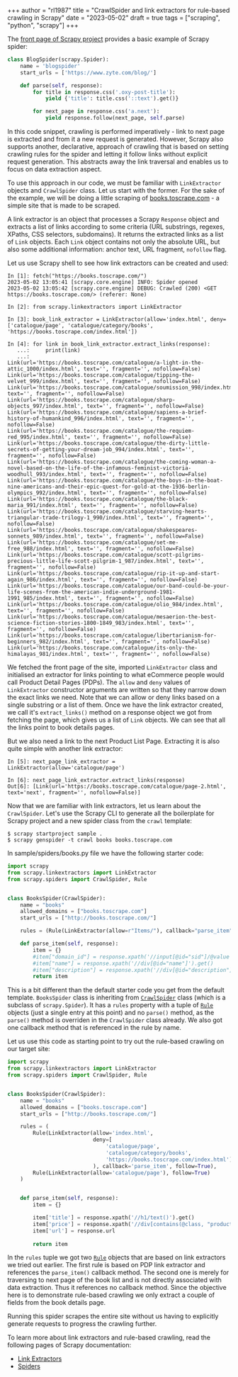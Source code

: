 +++
author = "rl1987"
title = "CrawlSpider and link extractors for rule-based crawling in Scrapy"
date = "2023-05-02"
draft = true
tags = ["scraping", "python", "scrapy"]
+++

The [front page of Scrapy project](https://scrapy.org/) provides a basic example
of Scrapy spider:

```python
class BlogSpider(scrapy.Spider):
    name = 'blogspider'
    start_urls = ['https://www.zyte.com/blog/']

    def parse(self, response):
        for title in response.css('.oxy-post-title'):
            yield {'title': title.css('::text').get()}

        for next_page in response.css('a.next'):
            yield response.follow(next_page, self.parse)
```

In this code snippet, crawling is performed imperatively - link to next page
is extracted and from it a new request is generated. However, Scrapy also
supports another, declarative, approach of crawling that is based on
setting crawling rules for the spider and letting it follow links without
explicit request generation. This abstracts away the link traversal and
enables us to focus on data extraction aspect. 

To use this approach in our code, we must be familiar with `LinkExtractor`
objects and `CrawlSpider` class. Let us start with the former. For the sake 
of the example, we will be doing a little scraping of 
[books.toscrape.com](http://books.toscrape.com/index.html) - a simple site that
is made to be scraped.

A link extractor is an object that processes a Scrapy `Response` object and
extracts a list of links according to some criteria (URL substrings, regexes,
XPaths, CSS selectors, subdomains). It returns the extracted links as a list
of `Link` objects. Each `Link` object contains not only the absolute URL, 
but also some additional information: anchor text, URL fragment, `nofollow`
flag.

Let us use Scrapy shell to see how link extractors can be created and used:

```
In [1]: fetch("https://books.toscrape.com/")
2023-05-02 13:05:41 [scrapy.core.engine] INFO: Spider opened
2023-05-02 13:05:42 [scrapy.core.engine] DEBUG: Crawled (200) <GET https://books.toscrape.com/> (referer: None)

In [2]: from scrapy.linkextractors import LinkExtractor

In [3]: book_link_extractor = LinkExtractor(allow='index.html', deny=['catalogue/page', 'catalogue/category/books', 'https://books.toscrape.com/index.html'])

In [4]: for link in book_link_extractor.extract_links(response):
   ...:     print(link)
   ...: 
Link(url='https://books.toscrape.com/catalogue/a-light-in-the-attic_1000/index.html', text='', fragment='', nofollow=False)
Link(url='https://books.toscrape.com/catalogue/tipping-the-velvet_999/index.html', text='', fragment='', nofollow=False)
Link(url='https://books.toscrape.com/catalogue/soumission_998/index.html', text='', fragment='', nofollow=False)
Link(url='https://books.toscrape.com/catalogue/sharp-objects_997/index.html', text='', fragment='', nofollow=False)
Link(url='https://books.toscrape.com/catalogue/sapiens-a-brief-history-of-humankind_996/index.html', text='', fragment='', nofollow=False)
Link(url='https://books.toscrape.com/catalogue/the-requiem-red_995/index.html', text='', fragment='', nofollow=False)
Link(url='https://books.toscrape.com/catalogue/the-dirty-little-secrets-of-getting-your-dream-job_994/index.html', text='', fragment='', nofollow=False)
Link(url='https://books.toscrape.com/catalogue/the-coming-woman-a-novel-based-on-the-life-of-the-infamous-feminist-victoria-woodhull_993/index.html', text='', fragment='', nofollow=False)
Link(url='https://books.toscrape.com/catalogue/the-boys-in-the-boat-nine-americans-and-their-epic-quest-for-gold-at-the-1936-berlin-olympics_992/index.html', text='', fragment='', nofollow=False)
Link(url='https://books.toscrape.com/catalogue/the-black-maria_991/index.html', text='', fragment='', nofollow=False)
Link(url='https://books.toscrape.com/catalogue/starving-hearts-triangular-trade-trilogy-1_990/index.html', text='', fragment='', nofollow=False)
Link(url='https://books.toscrape.com/catalogue/shakespeares-sonnets_989/index.html', text='', fragment='', nofollow=False)
Link(url='https://books.toscrape.com/catalogue/set-me-free_988/index.html', text='', fragment='', nofollow=False)
Link(url='https://books.toscrape.com/catalogue/scott-pilgrims-precious-little-life-scott-pilgrim-1_987/index.html', text='', fragment='', nofollow=False)
Link(url='https://books.toscrape.com/catalogue/rip-it-up-and-start-again_986/index.html', text='', fragment='', nofollow=False)
Link(url='https://books.toscrape.com/catalogue/our-band-could-be-your-life-scenes-from-the-american-indie-underground-1981-1991_985/index.html', text='', fragment='', nofollow=False)
Link(url='https://books.toscrape.com/catalogue/olio_984/index.html', text='', fragment='', nofollow=False)
Link(url='https://books.toscrape.com/catalogue/mesaerion-the-best-science-fiction-stories-1800-1849_983/index.html', text='', fragment='', nofollow=False)
Link(url='https://books.toscrape.com/catalogue/libertarianism-for-beginners_982/index.html', text='', fragment='', nofollow=False)
Link(url='https://books.toscrape.com/catalogue/its-only-the-himalayas_981/index.html', text='', fragment='', nofollow=False)
```

We fetched the front page of the site, imported `LinkExtractor` class and
initialised an extractor for links pointing to what eCommerce people would
call Product Detail Pages (PDPs). The `allow` and `deny` values of 
`LinkExtractor` constructor arguments are written so that they narrow down
the exact links we need. Note that we can allow or deny links based on a single
substring or a list of them. Once we have the link extractor created, we 
call it's `extract_links()` method on a response object we got from fetching
the page, which gives us a list of `Link` objects. We can see that all the links
point to book details pages.

But we also need a link to the next Product List Page. Extracting it is also
quite simple with another link extractor:

```
In [5]: next_page_link_extractor = LinkExtractor(allow='catalogue/page')

In [6]: next_page_link_extractor.extract_links(response)
Out[6]: [Link(url='https://books.toscrape.com/catalogue/page-2.html', text='next', fragment='', nofollow=False)]
```

Now that we are familiar with link extractors, let us learn about the 
`CrawlSpider`. Let's use the Scrapy CLI to generate all the boilerplate for
Scrapy project and a new spider class from the `crawl` template:

```
$ scrapy startproject sample .
$ scrapy genspider -t crawl books books.toscrape.com
```

In sample/spiders/books.py file we have the following starter code:

```python
import scrapy
from scrapy.linkextractors import LinkExtractor
from scrapy.spiders import CrawlSpider, Rule


class BooksSpider(CrawlSpider):
    name = "books"
    allowed_domains = ["books.toscrape.com"]
    start_urls = ["http://books.toscrape.com/"]

    rules = (Rule(LinkExtractor(allow=r"Items/"), callback="parse_item", follow=True),)

    def parse_item(self, response):
        item = {}
        #item["domain_id"] = response.xpath('//input[@id="sid"]/@value').get()
        #item["name"] = response.xpath('//div[@id="name"]').get()
        #item["description"] = response.xpath('//div[@id="description"]').get()
        return item
```

This is a bit different than the default starter code you get from the 
default template. `BooksSpider` class is inheriting from 
[`CrawlSpider`](https://docs.scrapy.org/en/latest/topics/spiders.html?highlight=CrawlSpider#scrapy.spiders.CrawlSpider) class
(which is a subclass of `scrapy.Spider`). It has a `rules` property with a tuple
of [`Rule`](https://docs.scrapy.org/en/latest/topics/spiders.html?highlight=CrawlSpider#scrapy.spiders.Rule) 
objects (just a single entry at this point) and no `parse()` method,
as the `parse()` method is overriden in the `CrawlSpider` class already.
We also got one callback method that is referenced in the rule by name.

Let us use this code as starting point to try out the rule-based crawling
on our target site:

```python
import scrapy
from scrapy.linkextractors import LinkExtractor
from scrapy.spiders import CrawlSpider, Rule


class BooksSpider(CrawlSpider):
    name = "books"
    allowed_domains = ["books.toscrape.com"]
    start_urls = ["http://books.toscrape.com/"]

    rules = (
        Rule(LinkExtractor(allow='index.html', 
                           deny=[
                               'catalogue/page', 
                               'catalogue/category/books', 
                               'https://books.toscrape.com/index.html']
                           ), callback='parse_item', follow=True),
        Rule(LinkExtractor(allow='catalogue/page'), follow=True)
    )


    def parse_item(self, response):
        item = {}

        item['title'] = response.xpath('//h1/text()').get()
        item['price'] = response.xpath('//div[contains(@class, "product_main")]/p[@class="price_color"]/text()').get()
        item['url'] = response.url
        
        return item

```

In the `rules` tuple we got two [`Rule`](https://docs.scrapy.org/en/latest/topics/spiders.html?highlight=CrawlSpider#scrapy.spiders.Rule) 
objects that are based on link extractors
we tried out earlier. The first rule is based on PDP link extractor and 
references the `parse_item()` callback method. The second one is merely for
traversing to next page of the book list and is not directly associated with
data extraction. Thus it references no callback method. Since the objective
here is to demonstrate rule-based crawling we only extract a couple of fields
from the book details page.

Running this spider scrapes the entire site without us having to explicitly
generate requests to progress the crawling further.

To learn more about link extractors and rule-based crawling, read the following
pages of Scrapy documentation:

* [Link Extractors](https://docs.scrapy.org/en/latest/topics/link-extractors.html#link-extractors)
* [Spiders](https://docs.scrapy.org/en/latest/topics/spiders.html)

